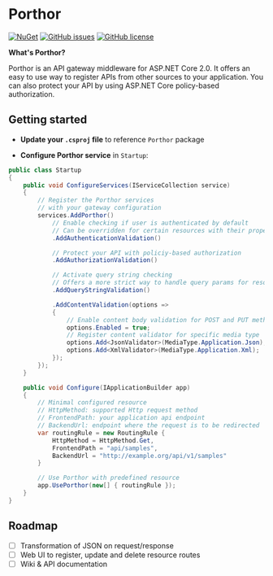 # Porthor

[![NuGet](https://img.shields.io/nuget/v/Porthor.svg)](https://www.nuget.org/packages?q=Porthor)
[![GitHub issues](https://img.shields.io/github/issues/NicatorBa/Porthor.svg)](https://github.com/NicatorBa/Porthor/issues)
[![GitHub license](https://img.shields.io/github/license/NicatorBa/Porthor.svg)](https://github.com/NicatorBa/Porthor/blob/master/LICENSE)

**What's Porthor?**

Porthor is an API gateway middleware for ASP.NET Core 2.0. It offers an easy to use way to register APIs from other sources to your application. You can also protect your API by using ASP.NET Core policy-based authorization.

## Getting started

- **Update your `.csproj` file** to reference `Porthor` package

- **Configure Porthor service** in `Startup`:

```csharp
public class Startup
{
    public void ConfigureServices(IServiceCollection service)
    {
        // Register the Porthor services
        // with your gateway configuration
        services.AddPorthor()
            // Enable checking if user is authenticated by default
            // Can be overridden for certain resources with their property `AllowAnonymous`
            .AddAuthenticationValidation()

            // Protect your API with policiy-based authorization
            .AddAuthorizationValidation()

            // Activate query string checking
            // Offers a more strict way to handle query params for resources
            .AddQueryStringValidation()

            .AddContentValidation(options =>
            {
                // Enable content body validation for POST and PUT methods
                options.Enabled = true;
                // Register content validator for specific media type
                options.Add<JsonValidator>(MediaType.Application.Json);
                options.Add<XmlValidator>(MediaType.Application.Xml);
            });
        });
    }

    public void Configure(IApplicationBuilder app)
    {
        // Minimal configured resource
        // HttpMethod: supported Http request method
        // FrontendPath: your application api endpoint
        // BackendUrl: endpoint where the request is to be redirected
        var routingRule = new RoutingRule {
            HttpMethod = HttpMethod.Get,
            FrontendPath = "api/samples",
            BackendUrl = "http://example.org/api/v1/samples"
        }

        // Use Porthor with predefined resource
        app.UsePorthor(new[] { routingRule });
    }
}
```

## Roadmap

- [ ] Transformation of JSON on request/response
- [ ] Web UI to register, update and delete resource routes
- [ ] Wiki & API documentation
